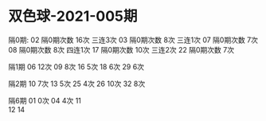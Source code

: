 # 双色球-2021-005期

隔0期:
02  隔0期次数   16次 三连3次
03  隔0期次数   8次  三连1次
07  隔0期次数   7次
08  隔0期次数   8次  四连1次
17  隔0期次数   10次 三连2次
22  隔0期次数   7次  

隔1期
06  12次
09  8次
16  5次
18  6次
29  6次

隔2期
10  7次
13  5次
25  4次
26  10次
32  8次

隔6期
01  0次
04  4次
11  
12
14